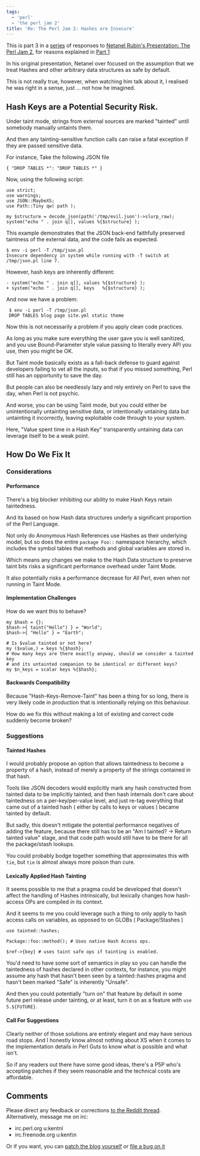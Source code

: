 ```yaml
---
tags:
  - 'perl'
  - 'the perl jam 2'
title: 'Re: The Perl Jam 2: Hashes are Insecure'
---
```


This is part 3 in a [series](/blog/tag/the-perl-jam-2) of responses to
[Netanel Rubin's Presentation: The Perl Jam 2](https://www.youtube.com/watch?v=eH_u3C2WwQ0),
for reasons explained in [Part 1](/blog/2015/12/31/re-the-perl-jam-2-cgi-sucks/)

In his original presentation, Netanel over focused on the assumption that we treat
Hashes and other arbitrary data structures as safe by default.

This is not really true, however, when watching him talk about it, I realised
he was right in a sense, just ... not how he imagined.

## Hash Keys are a Potential Security Risk.

Under taint mode, strings from external sources are marked "tainted" until somebody manually untaints them.

And then any tainting-sensitive function calls can raise a fatal exception if they are passed sensitive data.

For instance, Take the following JSON file

    { "DROP TABLES *": "DROP TABLES *" }

Now, using the following script:

    use strict;
    use warnings;
    use JSON::MaybeXS;
    use Path::Tiny qw( path );

    my $structure = decode_json(path('/tmp/evil.json')->slurp_raw);
    system("echo " . join q[], values %{$structure} );

This example demonstrates that the JSON back-end faithfully preserved taintness
of the external data, and the code fails as expected.

    $ env -i perl -T /tmp/json.pl
    Insecure dependency in system while running with -T switch at /tmp/json.pl line 7.

However, hash keys are inherently different:

    - system("echo " . join q[], values %{$structure} );
    + system("echo " . join q[], keys   %{$structure} );

And now we have a problem:

     $ env -i perl -T /tmp/json.pl
     DROP TABLES blog page site.yml static theme

Now this is not necessarily a problem if you apply clean code practices.

As long as you make sure everything the user gave you is well sanitized, and you use Bound-Parameter style value passing to literally
every API you use, then you might be OK.

But Taint mode basically exists as a fall-back defense to guard against developers failing to vet all the inputs, so that if
you missed something, Perl still has an opportunity to save the day.

But people can also be needlessly lazy and rely entirely on Perl to save the day, when Perl is not psychic.

And worse, you can be using Taint mode, but you could either be unintentionally untainting sensitive data, or intentionally untaining data
but untainting it incorrectly, leaving exploitable code through to your system.

Here, "Value spent time in a Hash Key" transparently untaining data can leverage itself to be a weak point.

## How Do We Fix It

### Considerations

#### Performance

There's a big blocker inhibiting our ability to make Hash Keys retain taintedness.

And its based on how Hash data structures underly a significant proportion of the Perl Language.

Not only do Anonymous Hash References use Hashes as their underlying model, but so does the entire `package Foo::` namespace hierarchy,
which includes the symbol tables that methods and global variables are stored in.

Which means any changes we make to the Hash Data structure to preserve taint bits risks a significant performance overhead under Taint Mode.

It also potentially risks a performance decrease for All Perl, even when *not* running in Taint Mode.

#### Implementation Challenges

How do we want this to behave?

    my $hash = {};
    $hash->{ taint("Hello") } = "World";
    $hash->{ "Hello" } = "Earth";

    # Is $value tainted or not here?
    my ($value,) = keys %{$hash};
    # How many keys are there exactly anyway, should we consider a tainted key
    # and its untainted companion to be identical or different keys?
    my $n_keys = scalar keys %{$hash};


#### Backwards Compatibility

Because "Hash-Keys-Remove-Taint" has been a thing for so long, there is very likely code in production
that is intentionally relying on this behaviour.

How do we fix this without making a lot of existing and correct code suddenly become broken?

### Suggestions

#### Tainted Hashes

I would probably propose an option that allows taintedness to become a property of a hash,
instead of merely a property of the strings contained in that hash.

Tools like JSON decoders would explicitly mark any hash constructed from tainted data to be implicitly
tainted, and then hash internals don't care about taintedness on a per-key/per-value level, and just re-tag
everything that came out of a tainted hash ( either by calls to keys or values ) became tainted by default.

But sadly, this doesn't mitigate the potential performance negatives of adding the feature, because
there still has to be an "Am I tainted? -> Return tainted value" stage, and that code path would still
have to be there for all the package/stash lookups.

You could probably bodge together something that approximates this with `tie`, but `tie` is almost always
more poison than cure.

#### Lexically Applied Hash Tainting

It seems possible to me that a pragma could be developed that doesn't affect the handling of Hashes intrinsically,
but lexically changes how hash-access OPs are compiled in its context.

And it seems to me you could leverage such a thing to only apply to hash access calls on variables, as opposed to on GLOBs ( Package/Stashes )

    use tainted::hashes;

    Package::foo::method(); # Uses native Hash Access ops.

    $ref->{key} # uses taint safe ops if tainting is enabled.

You'd need to have some sort of semantics in play so you can handle the taintedness of hashes declared in other contexts,
for instance, you might assume any hash that hasn't been seen by a tainted::hashes pragma and hasn't been marked "Safe"
is inherently "Unsafe".

And then you could potentially "turn on" that feature by default in some future perl release under tainting,
or at least, turn it on as a feature with `use 5.${FUTURE}`.

#### Call For Suggestions

Clearly neither of those solutions are entirely elegant and may have serious road stops. And I honestly know almost
nothing about XS when it comes to the implementation details in Perl Guts to know what is possible and what isn't.

So if any readers out there have some good ideas, there's a P5P who's accepting patches if they seem reasonable and the technical
costs are affordable.

## Comments

Please direct any feedback or corrections [to the Reddit thread](#PENDING-https://www.reddit.com/r/perl/comments/). Alternatively, message me on irc:

  - irc.perl.org u:kentnl
  - irc.freenode.org u:kent\n

Or if you want, you can [patch the blog yourself](https://github.com/kentfredric/kentfredric.github.io/pulls)
or [file a bug on it](https://github.com/kentfredric/kentfredric.github.io/issues)
